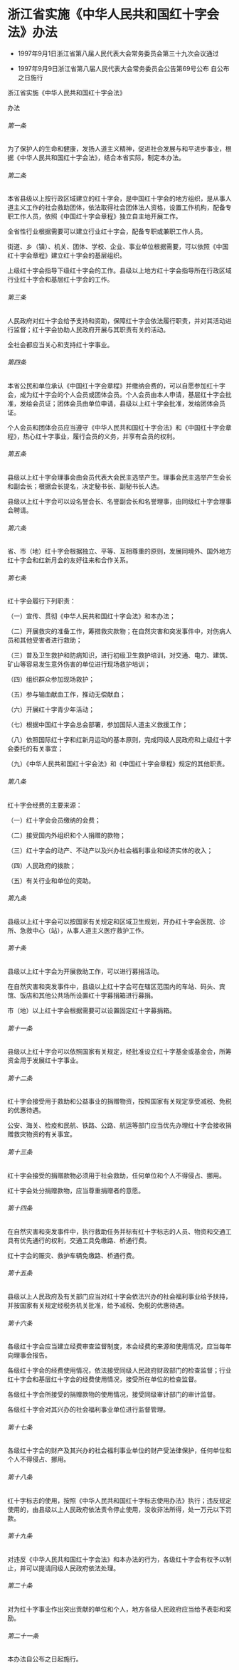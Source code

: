 # 浙江省实施《中华人民共和国红十字会法》办法

- 1997年9月1日浙江省第八届人民代表大会常务委员会第三十九次会议通过

- 1997年9月9日浙江省第八届人民代表大会常务委员会公告第69号公布 自公布之日施行

<!-- INFO END -->

浙江省实施《中华人民共和国红十字会法》

办法

###### 第一条

为了保护人的生命和健康，发扬人道主义精神，促进社会发展与和平进步事业，根据《中华人民共和国红十字会法》，结合本省实际，制定本办法。

###### 第二条

本省县级以上按行政区域建立的红十字会，是中国红十字会的地方组织，是从事人道主义工作的社会救助团体，依法取得社会团体法人资格，设置工作机构，配备专职工作人员，依照《中国红十字会章程》独立自主地开展工作。

全省性行业根据需要可以建立行业红十字会，配备专职或兼职工作人员。

街道、乡（镇）、机关、团体、学校、企业、事业单位根据需要，可以依照《中国红十字会章程》建立红十字会的基层组织。

上级红十字会指导下级红十字会的工作。县级以上地方红十字会指导所在行政区域行业红十字会和基层红十字会的工作。

###### 第三条

人民政府对红十字会给予支持和资助，保障红十字会依法履行职责，并对其活动进行监督；红十字会协助人民政府开展与其职责有关的活动。

全社会都应当关心和支持红十字事业。

###### 第四条

本省公民和单位承认《中国红十字会章程》并缴纳会费的，可以自愿参加红十字会，成为红十字会的个人会员或团体会员。个人会员由本人申请，基层红十字会批准，发给会员证；团体会员由单位申请，县级以上红十字会批准，发给团体会员证。

个人会员和团体会员应当遵守《中华人民共和国红十字会法》和《中国红十字会章程》，热心红十字事业，履行会员的义务，并享有会员的权利。

###### 第五条

县级以上红十字会理事会由会员代表大会民主选举产生。理事会民主选举产生会长和副会长；根据会长提名，决定秘书长、副秘书长人选。

县级以上红十字会可以设名誉会长、名誉副会长和名誉理事，由同级红十字会理事会聘请。

###### 第六条

省、市（地）红十字会根据独立、平等、互相尊重的原则，发展同境外、国外地方红十字会和红新月会的友好往来和合作关系。

###### 第七条

红十字会履行下列职责：

（一）宣传、贯彻《中华人民共和国红十字会法》和本办法；

（二）开展救灾的准备工作，筹措救灾款物；在自然灾害和突发事件中，对伤病人员和其他受害者进行救助；

（三）普及卫生救护和防病知识，进行初级卫生救护培训，对交通、电力、建筑、矿山等容易发生意外伤害的单位进行现场救护培训；

（四）组织群众参加现场救护；

（五）参与输血献血工作，推动无偿献血；

（六）开展红十字青少年活动；

（七）根据中国红十字会总会部署，参加国际人道主义救援工作；

（八）依照国际红十字和红新月运动的基本原则，完成同级人民政府和上级红十字会委托的有关事宜；

（九）《中华人民共和国红十宇会法》和《中国红十字会章程》规定的其他职责。

###### 第八条

红十字会经费的主要来源：

（一）红十字会会员缴纳的会费；

（二）接受国内外组织和个人捐赠的款物；

（三）红十字会的动产、不动产以及兴办社会福利事业和经济实体的收入；

（四）人民政府的拨款；

（五）有关行业和单位的资助。

###### 第九条

县级以上红十字会可以按国家有关规定和区域卫生规划，开办红十字会医院、诊所、急救中心（站），从事人道主义医疗救护工作。

###### 第十条

县级以上红十字会为开展救助工作，可以进行募捐活动。

在自然灾害和突发事件中，县级以上红十字会可在辖区范围内的车站、码头、宾馆、饭店和其他公共场所设置红十字募捐箱进行募捐。

市（地）以上红十字会根据需要可以设置固定红十字募捐箱。

###### 第十一条

县级以上红十字会可以依照国家有关规定，经批准设立红十字基金或基金会，所筹资金用于发展红十字事业。

###### 第十二条

红十字会接受用于救助和公益事业的捐赠物资，按照国家有关规定享受减税、免税的优惠待遇。

公安、海关、检疫和民航、铁路、公路、航运等部门应当优先办理红十字会接收捐赠救灾物资的有关事宜。

###### 第十三条

红十字会接受的捐赠款物必须用于社会救助，任何单位和个人不得侵占、挪用。

红十字会处分捐赠款物，应当尊重捐赠者的意愿。

###### 第十四条

在自然灾害和突发事件中，执行救助任务并标有红十字标志的人员、物资和交通工具有优先通行的权利，交通工具免缴路、桥通行费。

红十字会的赈灾、救护车辆免缴路、桥通行费。

###### 第十五条

县级以上人民政府及有关部门应当对红十字会依法兴办的社会福利事业给予扶持，并按国家有关规定经税务机关批准，给予减税、免税的优惠待遇。

###### 第十六条

各级红十字会应当建立经费审查监督制度，本会经费的来源和使用情况，应当每年向理事会报告。

各级红十字会的经费使用情况，依法接受同级人民政府财政部门的检查监督；行业红十字会和基层红十字会的经费使用情况，接受所在单位的检查监督。

各级红十字会所接受的捐赠款物的使用情况，接受同级审计部门的审计监督。

各级红十字会对其兴办的社会福利事业单位进行监督管理。

###### 第十七条

各级红十字会的财产及其兴办的社会福利事业单位的财产受法律保护，任何单位和个人不得侵占、挪用。

###### 第十八条

红十字标志的使用，按照《中华人民共和国红十字标志使用办法》执行；违反规定使用的，由县级以上人民政府依法责令停止使用，没收非法所得，处一万元以下罚款。

###### 第十九条

对违反《中华人民共和国红十字会法》和本办法的行为，各级红十字会有权予以制止，并可以提请同级人民政府依法处理。

###### 第二十条

对为红十字事业作出突出贡献的单位和个人，地方各级人民政府应当给予表彰和奖励。

###### 第二十一条

本办法自公布之日起施行。
